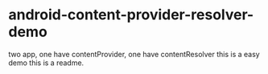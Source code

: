 # android-content-provider-resolver-demo
two app, one have contentProvider, one have contentResolver
this is a easy demo
this is a readme.